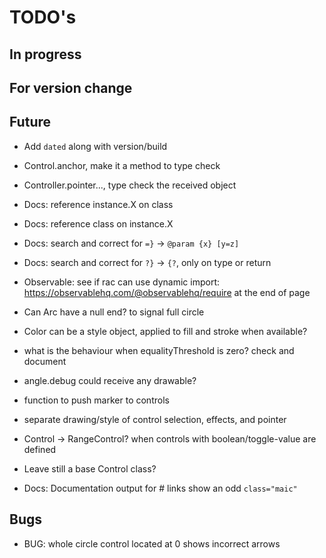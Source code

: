 TODO's
======


In progress
-----------



For version change
------------------



Future
------
+ Add `dated` along with version/build
+ Control.anchor, make it a method to type check
+ Controller.pointer..., type check the received object
+ Docs: reference instance.X on class
+ Docs: reference class on instance.X
+ Docs: search and correct for `=}` -> `@param {x} [y=z]`
+ Docs: search and correct for `?}` -> `{?`, only on type or return

+ Observable: see if rac can use dynamic import: https://observablehq.com/@observablehq/require at the end of page

+ Can Arc have a null end? to signal full circle

+ Color can be a style object, applied to fill and stroke when available?

+ what is the behaviour when equalityThreshold is zero? check and document

+ angle.debug could receive any drawable?

+ function to push marker to controls

+ separate drawing/style of control selection, effects, and pointer

+ Control -> RangeControl? when controls with boolean/toggle-value are defined
+ Leave still a base Control class?

+ Docs: Documentation output for # links show an odd `class="maic"`


Bugs
----
+ BUG: whole circle control located at 0 shows incorrect arrows
